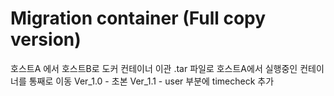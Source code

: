 # Migration container (Full copy version)
호스트A 에서 호스트B로 도커 컨테이너 이관 .tar 파일로 호스트A에서 실행중인 컨테이너를 통째로 이동
Ver_1.0 - 초본
Ver_1.1 - user 부분에 timecheck 추가
